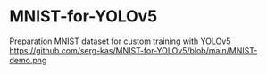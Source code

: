 # MNIST-for-YOLOv5
Preparation MNIST dataset for custom training with YOLOv5
https://github.com/serg-kas/MNIST-for-YOLOv5/blob/main/MNIST-demo.png
